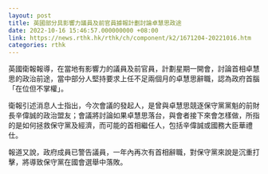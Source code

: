 ```yaml
---
layout: post
title: 英國部分具影響力議員及前官員據報計劃討論卓慧思政途
date: 2022-10-16 15:46:57.000000000 +08:00
link: https://news.rthk.hk/rthk/ch/component/k2/1671204-20221016.htm
categories: rthk
---
```


英國衛報報導，在當地有影響力的議員及前官員，計劃星期一開會，討論首相卓慧思的政治前途，當中部分人堅持要求上任不足兩個月的卓慧思辭職，認為政府首腦「在位但不掌權」。

衛報引述消息人士指出，今次會議的發起人，是曾與卓慧思競逐保守黨黨魁的前財長辛偉誠的政治盟友；會議將討論如果卓慧思落台，與會者接下來會怎樣做，所指的是如何拯救保守黨及經濟，而可能的首相繼任人，包括辛偉誠或國務大臣華禮仕。

報道又說，政府成員已警告議員，一年內再次有首相辭職，對保守黨來說是沉重打擊，將導致保守黨在國會選舉中落敗。
